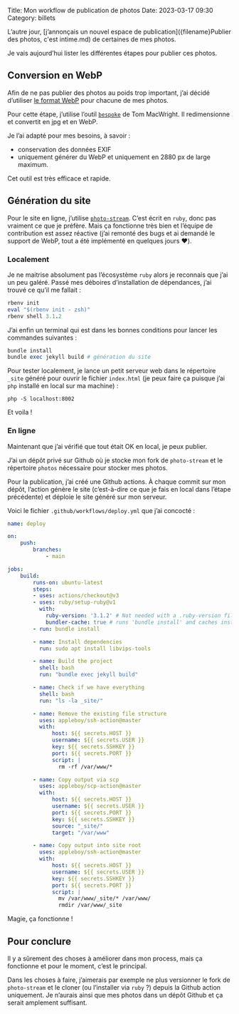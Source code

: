Title: Mon workflow de publication de photos
Date: 2023-03-17 09:30
Category: billets

L’autre jour, [j’annonçais un nouvel espace de publication]({filename}Publier des photos, c'est intime.md) de certaines de mes photos.

Je vais aujourd’hui lister les différentes étapes pour publier ces photos.

## Conversion en WebP

Afin de ne pas publier des photos au poids trop important, j’ai décidé d’utiliser [le format WebP](https://fr.wikipedia.org/wiki/WebP) pour chacune de mes photos.

Pour cette étape, j’utilise l’outil [`bespoke`](https://github.com/tmcw/bespoke) de Tom MacWright. Il redimensionne et convertit en jpg et en WebP.

Je l’ai adapté pour mes besoins, à savoir :
* conservation des données EXIF
* uniquement générer du WebP et uniquement en 2880 px de large maximum.

Cet outil est très efficace et rapide.

## Génération du site

Pour le site en ligne, j’utilise [`photo-stream`](https://github.com/waschinski/photo-stream). C’est écrit en `ruby`, donc pas vraiment ce que je préfère. Mais ça fonctionne très bien et l’équipe de contribution est assez réactive (j’ai remonté des bugs et ai demandé le support de WebP, tout a été implémenté en quelques jours ❤️).

### Localement

Je ne maitrise absolument pas l’écosystème `ruby` alors je reconnais que j’ai un peu galéré. Passé mes déboires d’installation de dépendances, j’ai trouvé ce qu’il me fallait :

```ruby
rbenv init
eval "$(rbenv init - zsh)"
rbenv shell 3.1.2
```

J’ai enfin un terminal qui est dans les bonnes conditions pour lancer les commandes suivantes :

```ruby
bundle install
bundle exec jekyll build # génération du site
```

Pour tester localement, je lance un petit serveur web dans le répertoire `_site` généré pour ouvrir le fichier `index.html` (je peux faire ça puisque j’ai `php` installé en local sur ma machine) :

```
php -S localhost:8002
```

Et voila !

### En ligne

Maintenant que j’ai vérifié que tout était OK en local, je peux publier.

J’ai un dépôt privé sur Github où je stocke mon fork de `photo-stream` et le répertoire `photos` nécessaire pour stocker mes photos.

Pour la publication, j’ai créé une Github actions. À chaque commit sur mon dépôt, l’action génère le site (c’est-à-dire ce que je fais en local dans l’étape précédente) et déploie le site généré sur mon serveur.

Voici le fichier `.github/workflows/deploy.yml` que j’ai concocté :

```yaml
name: deploy

on:
    push:
        branches:
            - main

jobs:
    build:
        runs-on: ubuntu-latest
        steps:
        - uses: actions/checkout@v3
        - uses: ruby/setup-ruby@v1
          with:
            ruby-version: '3.1.2' # Not needed with a .ruby-version file
            bundler-cache: true # runs 'bundle install' and caches installed gems automatically
        - run: bundle install

        - name: Install dependencies
          run: sudo apt install libvips-tools

        - name: Build the project
          shell: bash
          run: "bundle exec jekyll build"

        - name: Check if we have everything
          shell: bash
          run: "ls -la _site/"

        - name: Remove the existing file structure
          uses: appleboy/ssh-action@master
          with:
              host: ${{ secrets.HOST }}
              username: ${{ secrets.USER }}
              key: ${{ secrets.SSHKEY }}
              port: ${{ secrets.PORT }}
              script: |
                rm -rf /var/www/*

        - name: Copy output via scp
          uses: appleboy/scp-action@master
          with:
              host: ${{ secrets.HOST }}
              username: ${{ secrets.USER }}
              port: ${{ secrets.PORT }}
              key: ${{ secrets.SSHKEY }}
              source: "_site/"
              target: "/var/www"

        - name: Copy output into site root
          uses: appleboy/ssh-action@master
          with:
              host: ${{ secrets.HOST }}
              username: ${{ secrets.USER }}
              key: ${{ secrets.SSHKEY }}
              port: ${{ secrets.PORT }}
              script: |
                mv /var/www/_site/* /var/www/
                rmdir /var/www/_site
```

Magie, ça fonctionne !

## Pour conclure

Il y a sûrement des choses à améliorer dans mon process, mais ça fonctionne et pour le moment, c’est le principal.

Dans les choses à faire, j’aimerais par exemple ne plus versionner le fork de `photo-stream` et le cloner (ou l’installer via `ruby` ?) depuis la Github action uniquement. Je n’aurais ainsi que mes photos dans un dépôt Github et ça serait amplement suffisant.
